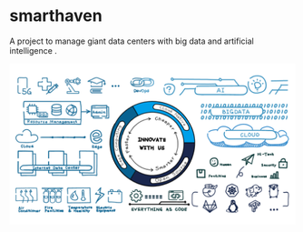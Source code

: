 # smarthaven
A project to manage giant data centers with big data and artificial intelligence .

<img alt="Cloud Native IDC" src="docs/img/Cloud_Native_IDC.png">
